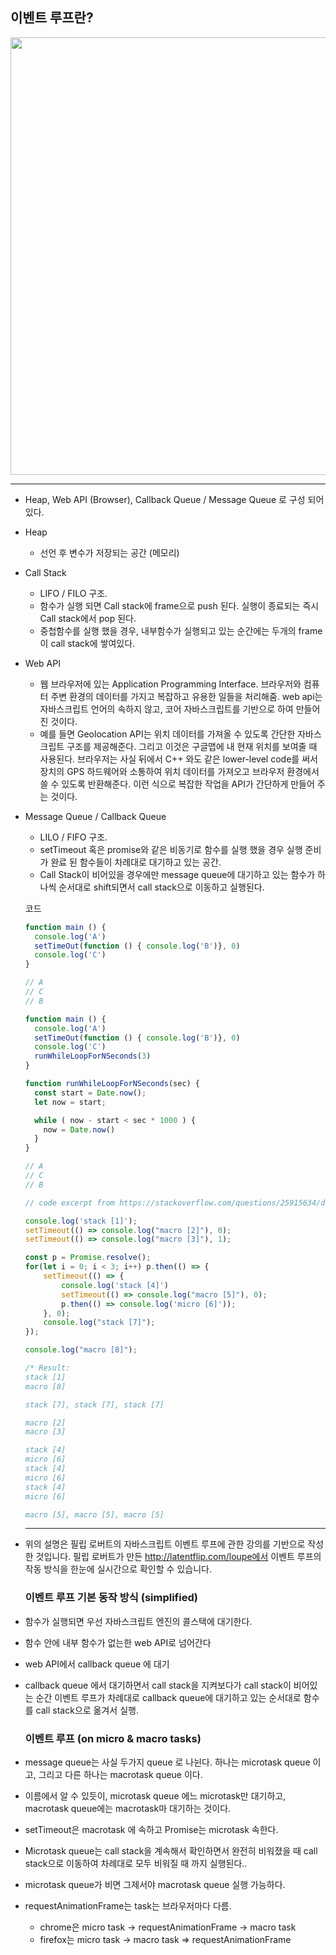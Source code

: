 ## 이벤트 루프란? 

<img src='https://i.imgur.com/rnQEY7o.png' width="700px"/>

---

- Heap, Web API (Browser), Callback Queue / Message Queue 로 구성 되어있다.

- Heap
  
  - 선언 후 변수가 저장되는 공간 (메모리)
  
- Call Stack
  - LIFO / FILO 구조. 
  - 함수가 실행 되면 Call stack에 frame으로 push 된다. 실행이 종료되는 즉시 Call stack에서 pop 된다.
  - 중첩함수를 실행 했을 경우, 내부함수가 실행되고 있는 순간에는 두개의 frame이 call stack에 쌓여있다.

- Web API
  - 웹 브라우저에 있는 Application Programming Interface. 브라우저와 컴퓨터 주변 환경의 데이터를 가지고 복잡하고 유용한 일들을 처리해줌. web api는 자바스크립트 언어의 속하지 않고, 코어 자바스크립트를 기반으로 하여 만들어진 것이다. 
  - 예를 들면 Geolocation API는 위치 데이터를 가져올 수 있도록 간단한 자바스크립트 구조를 제공해준다. 그리고 이것은 구글맵에 내 현재 위치를 보여줄 때 사용된다. 브라우저는 사실 뒤에서 C++ 와도 같은 lower-level code를 써서 장치의 GPS 하드웨어와 소통하여 위치 데이터를 가져오고 브라우저 환경에서 쓸 수 있도록 반환해준다. 이런 식으로 복잡한 작업을 API가 간단하게 만들어 주는 것이다.

- Message Queue / Callback Queue
  - LILO / FIFO 구조.
  - setTimeout 혹은 promise와 같은 비동기로 함수를 실행 했을 경우 실행 준비가 완료 된 함수들이 차례대로 대기하고 있는 공간.
  - Call Stack이 비어있을 경우에만 message queue에 대기하고 있는 함수가 하나씩 순서대로 shift되면서 call stack으로 이동하고 실행된다.

  

  코드

  ```js
  function main () {
    console.log('A')
    setTimeOut(function () { console.log('B')}, 0)
  	console.log('C')
  }
  
  // A
  // C
  // B
  ```

  ```js
  function main () {
    console.log('A')
    setTimeOut(function () { console.log('B')}, 0)
    console.log('C')
    runWhileLoopForNSeconds(3)
  }
  
  function runWhileLoopForNSeconds(sec) {
    const start = Date.now();
    let now = start;
  
  	while ( now - start < sec * 1000 ) {
      now = Date.now()
    }
  }
  
  // A
  // C
  // B
  ```

  ```js
  // code excerpt from https://stackoverflow.com/questions/25915634/difference-between-microtask-and-macrotask-within-an-event-loop-context/25933985#25933985
  
  console.log('stack [1]');
  setTimeout(() => console.log("macro [2]"), 0);
  setTimeout(() => console.log("macro [3]"), 1);
  
  const p = Promise.resolve();
  for(let i = 0; i < 3; i++) p.then(() => {
      setTimeout(() => {
          console.log('stack [4]')
          setTimeout(() => console.log("macro [5]"), 0);
          p.then(() => console.log('micro [6]'));
      }, 0);
      console.log("stack [7]");
  });
  
  console.log("macro [8]");
  
  /* Result:
  stack [1]
  macro [8]
  
  stack [7], stack [7], stack [7]
  
  macro [2]
  macro [3]
  
  stack [4]
  micro [6]
  stack [4]
  micro [6]
  stack [4]
  micro [6]
  
  macro [5], macro [5], macro [5]
  ```

  

  ----

- 위의 설명은 필립 로버트의 자바스크립트 이벤트 루프에 관한 강의를 기반으로 작성한 것입니다. 필립 로버트가 만든 http://latentflip.com/loupe에서 이벤트 루프의 작동 방식을 한눈에 실시간으로 확인할 수 있습니다.  

   

  ### 이벤트 루프 기본 동작 방식 (simplified)

- 함수가 실행되면 우선 자바스크립트 엔진의 콜스택에 대기한다.

- 함수 안에 내부 함수가 없는한 web API로 넘어간다

- web API에서 callback queue 에 대기

- callback queue 에서 대기하면서 call stack을 지켜보다가 call stack이 비어있는 순간 이벤트 루프가 차례대로 callback queue에 대기하고 있는 순서대로 함수를 call stack으로 옮겨서 실행.  

  

  ### 이벤트 루프 (on micro & macro tasks)
- message queue는 사실 두가지 queue 로 나뉜다. 하나는 microtask queue 이고, 그리고 다른 하나는 macrotask queue 이다.

- 이름에서 알 수 있듯이, microtask queue 에느 microtask만 대기하고, macrotask queue에는 macrotask마 대기하는 것이다.

- setTimeout은 macrotask 에 속하고 Promise는 microtask 속한다.

- Microtask queue는 call stack을 계속해서 확인하면서 완전히 비워졌을 때 call stack으로 이동하여 차례대로 모두 비워질 때 까지 실행된다..

- microtask queue가 비면 그제서야 macrotask queue 실행 가능하다.

- requestAnimationFrame는 task는 브라우저마다 다름. 

  - chrome은 micro task -> requestAnimationFrame -> macro task
  - firefox는 micro task -> macro task => requestAnimationFrame
